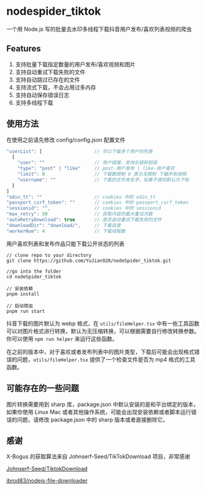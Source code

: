 # nodespider_tiktok

一个用 Node.js 写的批量去水印多线程下载抖音用户发布/喜欢列表视频的爬虫

## Features

1. 支持批量下载指定数量的用户发布/喜欢视频和图片
2. 支持自动重试下载失败的文件
3. 支持自动跳过已存在的文件
4. 支持流式下载，不会占用过多内存
5. 支持自动保存错误日志
6. 支持多线程下载

## 使用方法

在使用之前请先修改 config/config.json 配置文件

```js
"userList": [                   // 可以下载多个用户的列表
  {
    "user": ""                  // 用户链接，支持长链和短链
    "type": "post" | "like"     // post-用户发布 | like-用户喜欢
    "limit": 0                  // 下载数限制 0 表示无限制 下载所有视频
    "username": ""              // 下载的文件夹名字，如果不填则默认为下标
  }
]
"odin_tt": ""                   // cookies 中的 odin_tt
"passport_csrf_token": ""       // cookies 中的 passport_csrf_token
"sessionid": "",                // cookies 中的 sessionid
"max_retry": 50                 // 获取内容的最大重试次数
"autoRetryDownload": true       // 是否自动重试下载失败的文件
"downloadDir": "download/",     // 下载目录
"workerNum": 4                  // 下载线程数
```

用户喜欢列表和发布作品只能下载公开状态的列表

```
// clone repo to your directory
git clone https://github.com/YuJian920/nodeSpider_tiktok.git

//go into the folder
cd nodeSpider_tiktok

// 安装依赖
pnpm install

// 启动爬虫
pnpm run start
```

抖音下载的图片默认为 webp 格式，在 `utils/fileHelper.tsx` 中有一些工具函数可以对图片格式进行转换，默认为无压缩转换，可以根据需要自行修改转换参数。你可以使用 `npm run helper` 来运行这些函数。

在之前的版本中，对于喜欢或者发布列表中的图片类型，下载后可能会出现格式错误的问题，`utils/fileHelper.tsx` 提供了一个检查文件是否为 mp4 格式的工具函数。

## 可能存在的一些问题

图片转换需要用到 sharp 库，package.json 中默认安装的是和平台绑定的版本，如果你使用 Linux Mac 或者其他操作系统，可能会出现安装依赖或者脚本运行错误的问题，请修改 package.json 中的 sharp 版本或者直接删除它。

## 感谢

X-Bogus 的获取算法来自 Johnserf-Seed/TikTokDownload 项目，非常感谢

[Johnserf-Seed/TiktokDownload](https://github.com/Johnserf-Seed/TikTokDownload)

[ibrod83/nodejs-file-downloader](https://github.com/ibrod83/nodejs-file-downloader)
